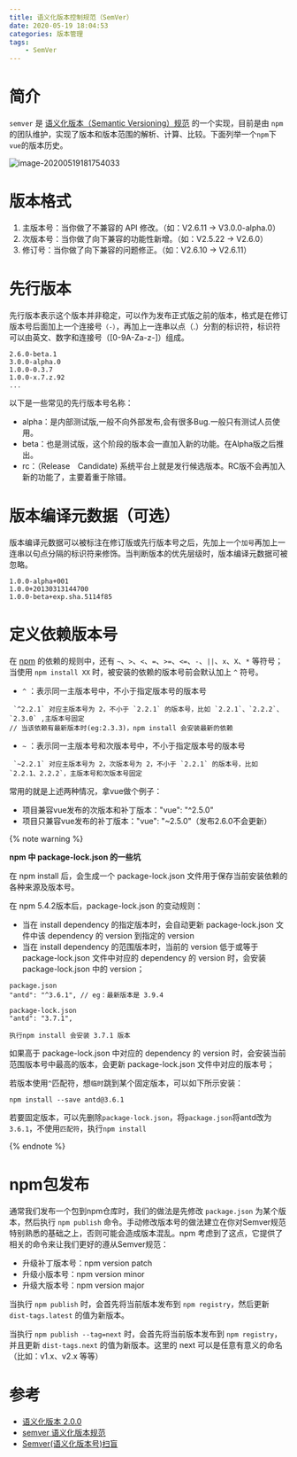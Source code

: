 ```yaml
---
title: 语义化版本控制规范（SemVer）
date: 2020-05-19 18:04:53
categories: 版本管理
tags:
	- SemVer
---
```


# 简介

`semver` 是 [语义化版本（Semantic Versioning）规范](http://semver.org/lang/zh-CN/) 的一个实现，目前是由 `npm` 的团队维护，实现了版本和版本范围的解析、计算、比较。下面列举一个`npm`下`vue`的版本历史。

<!-- more -->

![image-20200519181754033](https://yuanchangjian.github.io/cloudImage/images/20200519192502.png)



# 版本格式

1. 主版本号：当你做了不兼容的 API 修改。（如：V2.6.11 -> V3.0.0-alpha.0）
2. 次版本号：当你做了向下兼容的功能性新增。（如：V2.5.22 -> V2.6.0）
3. 修订号：当你做了向下兼容的问题修正。（如：V2.6.10 -> V2.6.11）



# 先行版本

先行版本表示这个版本并非稳定，可以作为发布正式版之前的版本，格式是在修订版本号后面加上一个连接号`（-）`，再加上一连串以点（.）分割的标识符，标识符可以由英文、数字和连接号（[0-9A-Za-z-]）组成。

```
2.6.0-beta.1
3.0.0-alpha.0
1.0.0-0.3.7
1.0.0-x.7.z.92
...
```

以下是一些常见的先行版本号名称：

- alpha：是内部测试版,一般不向外部发布,会有很多Bug.一般只有测试人员使用。
- beta：也是测试版，这个阶段的版本会一直加入新的功能。在Alpha版之后推出。
- rc：（Release　Candidate)  系统平台上就是发行候选版本。RC版不会再加入新的功能了，主要着重于除错。



# 版本编译元数据（可选）

版本编译元数据可以被标注在修订版或先行版本号之后，先加上一个`加号`再加上一连串以句点分隔的标识符来修饰。当判断版本的优先层级时，版本编译元数据可被忽略。

```
1.0.0-alpha+001
1.0.0+20130313144700
1.0.0-beta+exp.sha.5114f85
```



# 定义依赖版本号

在 [npm](https://npmjs.com/) 的依赖的规则中，还有 `~`、`>`、`<`、`=`、`>=`、`<=`、`-`、`||`、`x`、`X`、`*` 等符号；当使用 `npm install XX` 时，被安装的依赖的版本号前会默认加上 `^` 符号。

* `^` ：表示同一主版本号中，不小于指定版本号的版本号

```
 `^2.2.1` 对应主版本号为 2，不小于 `2.2.1` 的版本号，比如 `2.2.1`、`2.2.2`、`2.3.0` ,主版本号固定
// 当该依赖有最新版本时(eg:2.3.3)，npm install 会安装最新的依赖
```

* `~` ：表示同一主版本号和次版本号中，不小于指定版本号的版本号

```
 `~2.2.1` 对应主版本号为 2，次版本号为 2，不小于 `2.2.1` 的版本号，比如 `2.2.1、2.2.2`，主版本号和次版本号固定
```

常用的就是上述两种情况，拿vue做个例子：

* 项目兼容vue发布的次版本和补丁版本："vue": "^2.5.0"
* 项目只兼容vue发布的补丁版本："vue": "~2.5.0"（发布2.6.0不会更新）



{% note warning %} 

**npm 中 package-lock.json 的一些坑**

在 npm install 后，会生成一个 package-lock.json 文件用于保存当前安装依赖的各种来源及版本号。

在 npm 5.4.2版本后，package-lock.json 的变动规则：

- 当在 install dependency 的指定版本时，会自动更新 package-lock.json 文件中该 dependency 的 version 到指定的 version
- 当在 install dependency 的范围版本时，当前的 version 低于或等于 package-lock.json 文件中对应的 dependency 的 version 时，会安装 package-lock.json 中的 version；

```
package.json
"antd": "^3.6.1", // eg：最新版本是 3.9.4

package-lock.json
"antd": "3.7.1",

执行npm install 会安装 3.7.1 版本
```

如果高于 package-lock.json 中对应的 dependency 的 version 时，会安装当前范围版本号中最高的版本，会更新 package-lock.json 文件中对应的版本号；

若版本使用`^`匹配符，想`临时`跳到某个固定版本，可以如下所示安装：

```
npm install --save antd@3.6.1
```

若要固定版本，可以先删除`package-lock.json`，将`package.json`将antd改为`3.6.1`，不使用`匹配符`，执行`npm install`

{% endnote %}



# npm包发布

通常我们发布一个包到npm仓库时，我们的做法是先修改 `package.json` 为某个版本，然后执行 `npm publish` 命令。手动修改版本号的做法建立在你对Semver规范特别熟悉的基础之上，否则可能会造成版本混乱。npm 考虑到了这点，它提供了相关的命令来让我们更好的遵从Semver规范：

- 升级补丁版本号：npm version patch
- 升级小版本号：npm version minor
- 升级大版本号：npm version major

当执行 `npm publish` 时，会首先将当前版本发布到 `npm registry`，然后更新 `dist-tags.latest` 的值为新版本。

当执行 `npm publish --tag=next` 时，会首先将当前版本发布到 `npm registry`，并且更新 `dist-tags.next` 的值为新版本。这里的 next 可以是任意有意义的命名（比如：v1.x、v2.x 等等）



# 参考

* [语义化版本 2.0.0](https://semver.org/lang/zh-CN/)
* [semver 语义化版本规范](https://www.jianshu.com/p/a7490344044f)
* [Semver(语义化版本号)扫盲](https://segmentfault.com/a/1190000014405355)